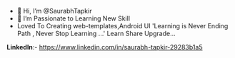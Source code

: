 - 👋 Hi,
                                                             I’m @SaurabhTapkir
- 👀 I’m Passionate to Learning New Skill
- Loved To Creating web-templates,Android UI
  'Learning is Never Ending Path ,
      Never Stop Learning ...'
  Learn Share Upgrade...  

<b>LinkedIn</b>:- https://www.linkedin.com/in/saurabh-tapkir-29283b1a5
<!---
SaurabhTapkir/SaurabhTapkir is a ✨ special ✨ repository because its `README.md` (this file) appears on your GitHub profile.
You can click the Preview link to take a look at your changes.
--->
